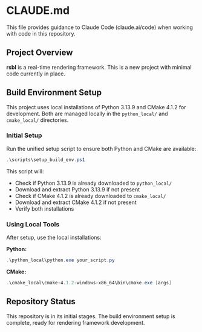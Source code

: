 # CLAUDE.md

This file provides guidance to Claude Code (claude.ai/code) when working with code in this repository.

## Project Overview

**rsbl** is a real-time rendering framework. This is a new project with minimal code currently in place.

## Build Environment Setup

This project uses local installations of Python 3.13.9 and CMake 4.1.2 for development. Both are managed locally in the `python_local/` and `cmake_local/` directories.

### Initial Setup

Run the unified setup script to ensure both Python and CMake are available:

```powershell
.\scripts\setup_build_env.ps1
```

This script will:
- Check if Python 3.13.9 is already downloaded to `python_local/`
- Download and extract Python 3.13.9 if not present
- Check if CMake 4.1.2 is already downloaded to `cmake_local/`
- Download and extract CMake 4.1.2 if not present
- Verify both installations

### Using Local Tools

After setup, use the local installations:

**Python:**
```powershell
.\python_local\python.exe your_script.py
```

**CMake:**
```powershell
.\cmake_local\cmake-4.1.2-windows-x86_64\bin\cmake.exe [args]
```

## Repository Status

This repository is in its initial stages. The build environment setup is complete, ready for rendering framework development.
